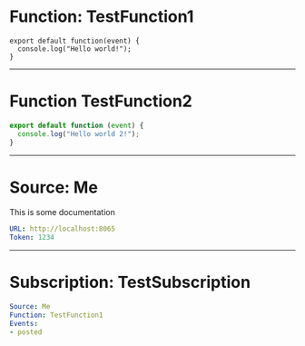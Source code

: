 # Function: TestFunction1

```
export default function(event) {
  console.log("Hello world!");
}
```

------
# Function TestFunction2

```JavaScript
export default function (event) {
  console.log("Hello world 2!");
}
```
---
# Source: Me
This is some documentation

```yaml
URL: http://localhost:8065
Token: 1234
```
---
# Subscription: TestSubscription
```yaml
Source: Me
Function: TestFunction1
Events: 
- posted
```